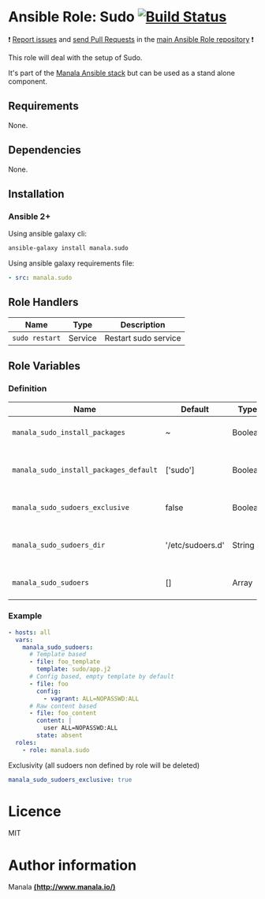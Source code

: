 # Ansible Role: Sudo [![Build Status](https://travis-ci.org/manala/ansible-role-sudo.svg?branch=master)](https://travis-ci.org/manala/ansible-role-sudo)

:exclamation: [Report issues](https://github.com/manala/ansible-roles/issues) and [send Pull Requests](https://github.com/manala/ansible-roles/pulls) in the [main Ansible Role repository](https://github.com/manala/ansible-roles) :exclamation:

This role will deal with the setup of Sudo.

It's part of the [Manala Ansible stack](http://www.manala.io) but can be used as a stand alone component.

## Requirements

None.

## Dependencies

None.

## Installation

### Ansible 2+

Using ansible galaxy cli:

```bash
ansible-galaxy install manala.sudo
```

Using ansible galaxy requirements file:

```yaml
- src: manala.sudo
```

## Role Handlers

| Name           | Type    | Description          |
| -------------- | ------- | -------------------- |
| `sudo restart` | Service | Restart sudo service |

## Role Variables

### Definition

| Name                                   | Default          | Type    | Description                            |
| -------------------------------------- | ---------------- | ------- | -------------------------------------- |
| `manala_sudo_install_packages`         | ~                | Boolean | Dependency packages to install         |
| `manala_sudo_install_packages_default` | ['sudo']         | Boolean | Default dependency packages to install |
| `manala_sudo_sudoers_exclusive`        | false            | Boolean | Sudoers files exclusivity              |
| `manala_sudo_sudoers_dir`              | '/etc/sudoers.d' | String  | Sudoers files directory path           |
| `manala_sudo_sudoers`                  | []               | Array   | Sudoers files directives               |

### Example

```yaml
- hosts: all
  vars:
    manala_sudo_sudoers:
      # Template based
      - file: foo_template
        template: sudo/app.j2
      # Config based, empty template by default
      - file: foo
        config:
          - vagrant: ALL=NOPASSWD:ALL
      # Raw content based
      - file: foo_content
        content: |
          user ALL=NOPASSWD:ALL
        state: absent
  roles:
    - role: manala.sudo

```

Exclusivity (all sudoers non defined by role will be deleted)

```yaml
manala_sudo_sudoers_exclusive: true
```

# Licence

MIT

# Author information

Manala [**(http://www.manala.io/)**](http://www.manala.io)

